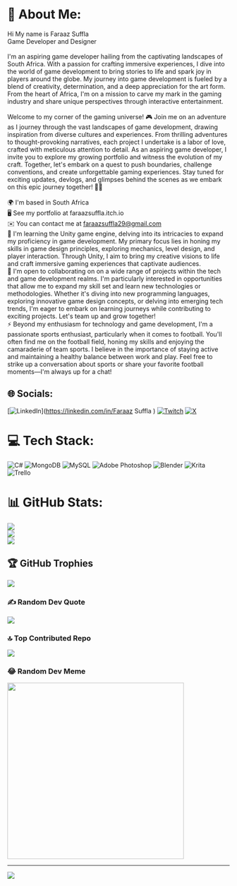 # 💫 About Me:
Hi My name is Faraaz Suffla<br>Game Developer and Designer<br><br>I'm an aspiring game developer hailing from the captivating landscapes of South Africa. With a passion for crafting immersive experiences, I dive into the world of game development to bring stories to life and spark joy in players around the globe. My journey into game development is fueled by a blend of creativity, determination, and a deep appreciation for the art form. From the heart of Africa, I'm on a mission to carve my mark in the gaming industry and share unique perspectives through interactive entertainment.<br><br>Welcome to my corner of the gaming universe! 🎮 Join me on an adventure as I journey through the vast landscapes of game development, drawing inspiration from diverse cultures and experiences. From thrilling adventures to thought-provoking narratives, each project I undertake is a labor of love, crafted with meticulous attention to detail. As an aspiring game developer, I invite you to explore my growing portfolio and witness the evolution of my craft. Together, let's embark on a quest to push boundaries, challenge conventions, and create unforgettable gaming experiences. Stay tuned for exciting updates, devlogs, and glimpses behind the scenes as we embark on this epic journey together! 🚀✨<br><br>    🌍  I'm based in South Africa<br>    🖥️  See my portfolio at faraazsuffla.itch.io<br>    ✉️  You can contact me at faraazsuffla29@gmail.com<br>    🧠  I'm learning the Unity game engine, delving into its intricacies to expand my proficiency in game development. My primary focus lies in honing my skills in game design principles, exploring mechanics, level design, and player interaction. Through Unity, I aim to bring my creative visions to life and craft immersive gaming experiences that captivate audiences.<br>    🤝  I'm open to collaborating on on a wide range of projects within the tech and game development realms. I'm particularly interested in opportunities that allow me to expand my skill set and learn new technologies or methodologies. Whether it's diving into new programming languages, exploring innovative game design concepts, or delving into emerging tech trends, I'm eager to embark on learning journeys while contributing to exciting projects. Let's team up and grow together!<br>    ⚡  Beyond my enthusiasm for technology and game development, I'm a passionate sports enthusiast, particularly when it comes to football. You'll often find me on the football field, honing my skills and enjoying the camaraderie of team sports. I believe in the importance of staying active and maintaining a healthy balance between work and play. Feel free to strike up a conversation about sports or share your favorite football moments—I'm always up for a chat!<br>


## 🌐 Socials:
[![LinkedIn](https://img.shields.io/badge/LinkedIn-%230077B5.svg?logo=linkedin&logoColor=white)](https://linkedin.com/in/Faraaz Suffla ) [![Twitch](https://img.shields.io/badge/Twitch-%239146FF.svg?logo=Twitch&logoColor=white)](https://twitch.tv/FerrisZA) [![X](https://img.shields.io/badge/X-black.svg?logo=X&logoColor=white)](https://x.com/Faraaz_Suffla) 

# 💻 Tech Stack:
![C#](https://img.shields.io/badge/c%23-%23239120.svg?style=for-the-badge&logo=csharp&logoColor=white) ![MongoDB](https://img.shields.io/badge/MongoDB-%234ea94b.svg?style=for-the-badge&logo=mongodb&logoColor=white) ![MySQL](https://img.shields.io/badge/mysql-%2300000f.svg?style=for-the-badge&logo=mysql&logoColor=white) ![Adobe Photoshop](https://img.shields.io/badge/adobe%20photoshop-%2331A8FF.svg?style=for-the-badge&logo=adobe%20photoshop&logoColor=white) ![Blender](https://img.shields.io/badge/blender-%23F5792A.svg?style=for-the-badge&logo=blender&logoColor=white) ![Krita](https://img.shields.io/badge/Krita-203759?style=for-the-badge&logo=krita&logoColor=EEF37B) ![Trello](https://img.shields.io/badge/Trello-%23026AA7.svg?style=for-the-badge&logo=Trello&logoColor=white)
# 📊 GitHub Stats:
![](https://github-readme-stats.vercel.app/api?username=FaraazSuffla&theme=dark&hide_border=false&include_all_commits=true&count_private=true)<br/>
![](https://github-readme-streak-stats.herokuapp.com/?user=FaraazSuffla&theme=dark&hide_border=false)<br/>
![](https://github-readme-stats.vercel.app/api/top-langs/?username=FaraazSuffla&theme=dark&hide_border=false&include_all_commits=true&count_private=true&layout=compact)

## 🏆 GitHub Trophies
![](https://github-profile-trophy.vercel.app/?username=FaraazSuffla&theme=onedark&no-frame=false&no-bg=false&margin-w=4)

### ✍️ Random Dev Quote
![](https://quotes-github-readme.vercel.app/api?type=horizontal&theme=dark)

### 🔝 Top Contributed Repo
![](https://github-contributor-stats.vercel.app/api?username=FaraazSuffla&limit=5&theme=dark&combine_all_yearly_contributions=true)

### 😂 Random Dev Meme
<img src='https://randommeme-five.vercel.app/' style="height: 400px;"/>

---
[![](https://visitcount.itsvg.in/api?id=FaraazSuffla&icon=0&color=0)](https://visitcount.itsvg.in)

<!-- Proudly created with GPRM ( https://gprm.itsvg.in ) -->
